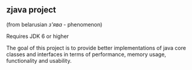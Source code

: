 ## zjava project
(from belarusian *з'ява* - phenomenon)

   Requires JDK 6 or higher
   
   The goal of this project is to provide better implementations of java core classes and interfaces in terms of performance, memory usage, functionality and usability.

